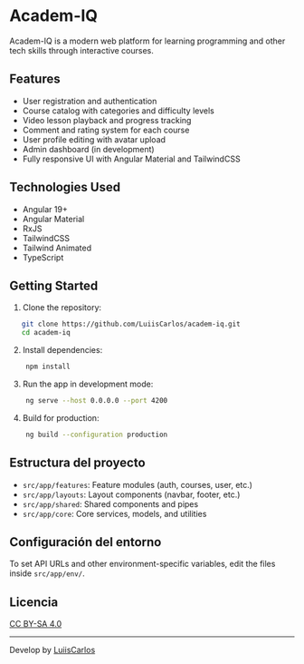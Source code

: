 # Academ-IQ

Academ-IQ is a modern web platform for learning programming and other tech skills through interactive courses.

## Features

- User registration and authentication
- Course catalog with categories and difficulty levels
- Video lesson playback and progress tracking
- Comment and rating system for each course
- User profile editing with avatar upload
- Admin dashboard (in development)
- Fully responsive UI with Angular Material and TailwindCSS

## Technologies Used

- Angular 19+
- Angular Material
- RxJS
- TailwindCSS
- Tailwind Animated
- TypeScript

## Getting Started

1. Clone the repository:
```sh
   git clone https://github.com/LuiisCarlos/academ-iq.git
   cd academ-iq
```
2. Install dependencies:
```sh
    npm install
```
3. Run the app in development mode:
```sh
    ng serve --host 0.0.0.0 --port 4200
```
4. Build for production:
```sh
    ng build --configuration production
```

## Estructura del proyecto
- `src/app/features`: Feature modules (auth, courses, user, etc.)
- `src/app/layouts`: Layout components (navbar, footer, etc.)
- `src/app/shared`: Shared components and pipes
- `src/app/core`: Core services, models, and utilities

## Configuración del entorno
To set API URLs and other environment-specific variables, edit the files inside `src/app/env/`.

## Licencia
[CC BY-SA 4.0](https://creativecommons.org/licenses/by-sa/4.0/)

---
Develop by [LuiisCarlos](https://github.com/LuiisCarlos)